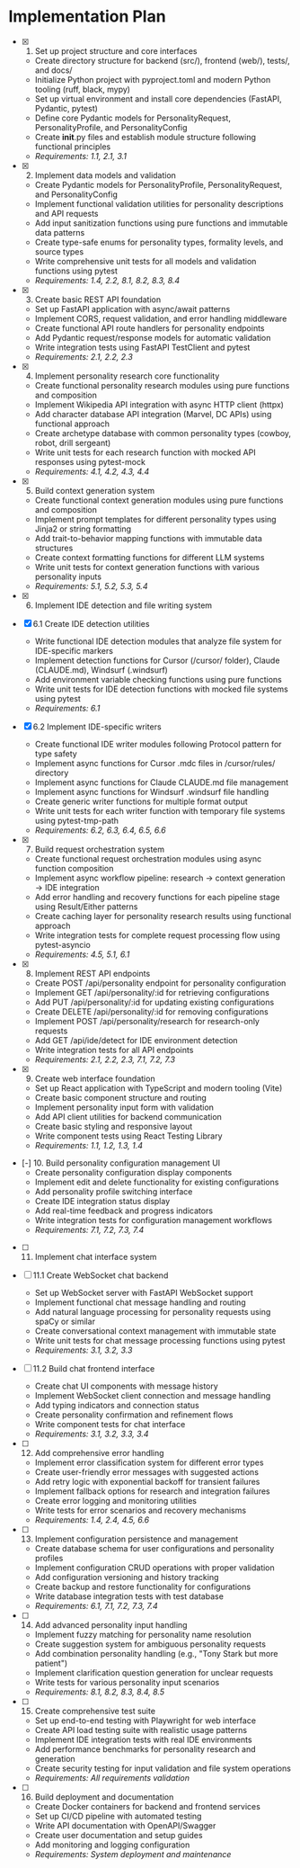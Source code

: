 # Implementation Plan

- [x] 1. Set up project structure and core interfaces
  - Create directory structure for backend (src/), frontend (web/), tests/, and docs/
  - Initialize Python project with pyproject.toml and modern Python tooling (ruff, black, mypy)
  - Set up virtual environment and install core dependencies (FastAPI, Pydantic, pytest)
  - Define core Pydantic models for PersonalityRequest, PersonalityProfile, and PersonalityConfig
  - Create __init__.py files and establish module structure following functional principles
  - _Requirements: 1.1, 2.1, 3.1_

- [x] 2. Implement data models and validation
  - Create Pydantic models for PersonalityProfile, PersonalityRequest, and PersonalityConfig
  - Implement functional validation utilities for personality descriptions and API requests
  - Add input sanitization functions using pure functions and immutable data patterns
  - Create type-safe enums for personality types, formality levels, and source types
  - Write comprehensive unit tests for all models and validation functions using pytest
  - _Requirements: 1.4, 2.2, 8.1, 8.2, 8.3, 8.4_

- [x] 3. Create basic REST API foundation
  - Set up FastAPI application with async/await patterns
  - Implement CORS, request validation, and error handling middleware
  - Create functional API route handlers for personality endpoints
  - Add Pydantic request/response models for automatic validation
  - Write integration tests using FastAPI TestClient and pytest
  - _Requirements: 2.1, 2.2, 2.3_

- [x] 4. Implement personality research core functionality
  - Create functional personality research modules using pure functions and composition
  - Implement Wikipedia API integration with async HTTP client (httpx)
  - Add character database API integration (Marvel, DC APIs) using functional approach
  - Create archetype database with common personality types (cowboy, robot, drill sergeant)
  - Write unit tests for each research function with mocked API responses using pytest-mock
  - _Requirements: 4.1, 4.2, 4.3, 4.4_

- [x] 5. Build context generation system
  - Create functional context generation modules using pure functions and composition
  - Implement prompt templates for different personality types using Jinja2 or string formatting
  - Add trait-to-behavior mapping functions with immutable data structures
  - Create context formatting functions for different LLM systems
  - Write unit tests for context generation functions with various personality inputs
  - _Requirements: 5.1, 5.2, 5.3, 5.4_

- [x] 6. Implement IDE detection and file writing system
- [x] 6.1 Create IDE detection utilities
  - Write functional IDE detection modules that analyze file system for IDE-specific markers
  - Implement detection functions for Cursor (/cursor/ folder), Claude (CLAUDE.md), Windsurf (.windsurf)
  - Add environment variable checking functions using pure functions
  - Write unit tests for IDE detection functions with mocked file systems using pytest
  - _Requirements: 6.1_

- [x] 6.2 Implement IDE-specific writers
  - Create functional IDE writer modules following Protocol pattern for type safety
  - Implement async functions for Cursor .mdc files in /cursor/rules/ directory
  - Implement async functions for Claude CLAUDE.md file management
  - Implement async functions for Windsurf .windsurf file handling
  - Create generic writer functions for multiple format output
  - Write unit tests for each writer function with temporary file systems using pytest-tmp-path
  - _Requirements: 6.2, 6.3, 6.4, 6.5, 6.6_

- [x] 7. Build request orchestration system
  - Create functional request orchestration modules using async function composition
  - Implement async workflow pipeline: research → context generation → IDE integration
  - Add error handling and recovery functions for each pipeline stage using Result/Either patterns
  - Create caching layer for personality research results using functional approach
  - Write integration tests for complete request processing flow using pytest-asyncio
  - _Requirements: 4.5, 5.1, 6.1_

- [x] 8. Implement REST API endpoints
  - Create POST /api/personality endpoint for personality configuration
  - Implement GET /api/personality/:id for retrieving configurations
  - Add PUT /api/personality/:id for updating existing configurations
  - Create DELETE /api/personality/:id for removing configurations
  - Implement POST /api/personality/research for research-only requests
  - Add GET /api/ide/detect for IDE environment detection
  - Write integration tests for all API endpoints
  - _Requirements: 2.1, 2.2, 2.3, 7.1, 7.2, 7.3_

- [x] 9. Create web interface foundation
  - Set up React application with TypeScript and modern tooling (Vite)
  - Create basic component structure and routing
  - Implement personality input form with validation
  - Add API client utilities for backend communication
  - Create basic styling and responsive layout
  - Write component tests using React Testing Library
  - _Requirements: 1.1, 1.2, 1.3, 1.4_

- [-] 10. Build personality configuration management UI
  - Create personality configuration display components
  - Implement edit and delete functionality for existing configurations
  - Add personality profile switching interface
  - Create IDE integration status display
  - Add real-time feedback and progress indicators
  - Write integration tests for configuration management workflows
  - _Requirements: 7.1, 7.2, 7.3, 7.4_

- [ ] 11. Implement chat interface system
- [ ] 11.1 Create WebSocket chat backend
  - Set up WebSocket server with FastAPI WebSocket support
  - Implement functional chat message handling and routing
  - Add natural language processing for personality requests using spaCy or similar
  - Create conversational context management with immutable state
  - Write unit tests for chat message processing functions using pytest
  - _Requirements: 3.1, 3.2, 3.3_

- [ ] 11.2 Build chat frontend interface
  - Create chat UI components with message history
  - Implement WebSocket client connection and message handling
  - Add typing indicators and connection status
  - Create personality confirmation and refinement flows
  - Write component tests for chat interface
  - _Requirements: 3.1, 3.2, 3.3, 3.4_

- [ ] 12. Add comprehensive error handling
  - Implement error classification system for different error types
  - Create user-friendly error messages with suggested actions
  - Add retry logic with exponential backoff for transient failures
  - Implement fallback options for research and integration failures
  - Create error logging and monitoring utilities
  - Write tests for error scenarios and recovery mechanisms
  - _Requirements: 1.4, 2.4, 4.5, 6.6_

- [ ] 13. Implement configuration persistence and management
  - Create database schema for user configurations and personality profiles
  - Implement configuration CRUD operations with proper validation
  - Add configuration versioning and history tracking
  - Create backup and restore functionality for configurations
  - Write database integration tests with test database
  - _Requirements: 6.1, 7.1, 7.2, 7.3, 7.4_

- [ ] 14. Add advanced personality input handling
  - Implement fuzzy matching for personality name resolution
  - Create suggestion system for ambiguous personality requests
  - Add combination personality handling (e.g., "Tony Stark but more patient")
  - Implement clarification question generation for unclear requests
  - Write tests for various personality input scenarios
  - _Requirements: 8.1, 8.2, 8.3, 8.4, 8.5_

- [ ] 15. Create comprehensive test suite
  - Set up end-to-end testing with Playwright for web interface
  - Create API load testing suite with realistic usage patterns
  - Implement IDE integration tests with real IDE environments
  - Add performance benchmarks for personality research and generation
  - Create security testing for input validation and file system operations
  - _Requirements: All requirements validation_

- [ ] 16. Build deployment and documentation
  - Create Docker containers for backend and frontend services
  - Set up CI/CD pipeline with automated testing
  - Write API documentation with OpenAPI/Swagger
  - Create user documentation and setup guides
  - Add monitoring and logging configuration
  - _Requirements: System deployment and maintenance_